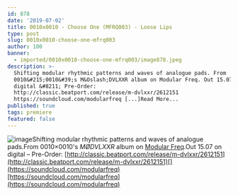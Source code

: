 ```yaml
---
id: 878
date: '2019-07-02'
title: 0010x0010 - Choose One (MFRQ003) - Loose Lips
type: post
slug: 0010x0010-choose-one-mfrq003
author: 100
banner:
  - imported/0010x0010-choose-one-mfrq003/image878.jpeg
description: >-
  Shifting modular rhythmic patterns and waves of analogue pads. From
  0010&#215;0010&#39;s M&Oslash;DVLXXR album on Modular Freq. Out 15.07 on
  digital &#8211; Pre-Order:
  http://classic.beatport.com/release/m-dvlxxr/2612151
  https://soundcloud.com/modularfreq [...]Read More...
published: true
tags: premiere
featured: false
---
```

![image](../imported/0010x0010-choose-one-mfrq003/image878.jpeg)Shifting modular rhythmic patterns and waves of analogue pads.From 0010×0010's _MØDVLXXR_ album on [Modular Freq](https://www.modularfreq.com/).Out 15.07 on digital – Pre-Order: [](http://classic.beatport.com/release/m-dvlxxr/2612151)[http://classic.beatport.com/release/m-dvlxxr/2612151](http://classic.beatport.com/release/m-dvlxxr/2612151)[](https://soundcloud.com/modularfreq)[https://soundcloud.com/modularfreq](https://soundcloud.com/modularfreq)